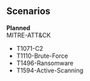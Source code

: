 ## Scenarios
**Planned**  
MITRE-ATT&CK
* T1071-C2
* T1110-Brute-Force
* T1496-Ransomware
* T1594-Active-Scanning